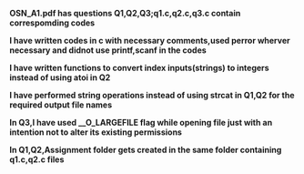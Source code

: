 **OSN_A1.pdf has questions Q1,Q2,Q3;q1.c,q2.c,q3.c contain correspomding codes**

**I have written codes in c with necessary comments,used perror wherver necessary and didnot use printf,scanf in the codes**

**I have written functions to convert index inputs(strings) to integers instead of using atoi in Q2**

**I have performed string operations instead of using strcat in Q1,Q2 for the required output file names**

**In Q3,I have used __O_LARGEFILE flag while opening file just with an intention not to alter its existing permissions**

**In Q1,Q2,Assignment folder gets created in the same folder containing q1.c,q2.c files**
